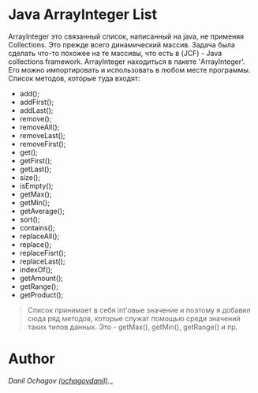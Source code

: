 # Java ArrayInteger List
ArrayInteger это связанный список, написанный на java, не применяя Collections. Это прежде всего динамический массив. Задача была сделать что-то похожее на те массивы, что есть в (JCF) - Java collections framework.
ArrayInteger находиться в пакете 'ArrayInteger'. Его можно импортировать и использовать в любом месте программы.
Список методов, которые туда входят:
* add();
* addFirst();
* addLast();
* remove();
* removeAll();
* removeLast();
* removeFirst();
* get();
* getFirst();
* getLast();
* size();
* isEmpty();
* getMax();
* getMin();
* getAverage();
* sort();
* contains();
* replaceAll();
* replace();
* replaceFisrt();
* replaceLast();
* indexOf();
* getAmount();
* getRange();
* getProduct();

> Список принимает в себя int'овые значение и поэтому я добавил сюда ряд методов, которые служат помощью среди значений таких типов данных.
> Это - getMax(), getMin(), getRange() и пр.

# Author
_Danil Ochagov [(ochagovdanil)](https://github.com/ochagovdanil).__
